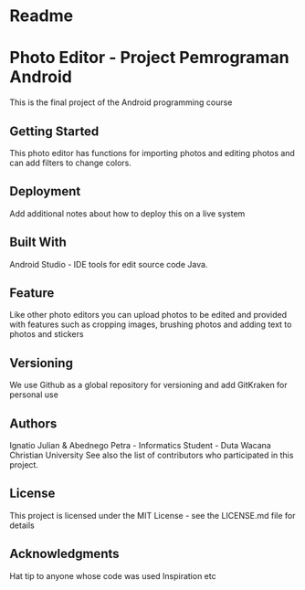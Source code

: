 # Readme 

# Photo Editor - Project Pemrograman Android

This is the final project of the Android programming course

## Getting Started

This photo editor has functions for importing photos and editing photos and can add filters to change colors.

## Deployment

Add additional notes about how to deploy this on a live system

## Built With

Android Studio - IDE tools for edit source code Java.

## Feature

Like other photo editors you can upload photos to be edited and provided with features such as cropping images, brushing photos and adding text to photos and stickers

## Versioning

We use Github as a global repository for versioning and add GitKraken for personal use

## Authors

Ignatio Julian & Abednego Petra - Informatics Student - Duta Wacana Christian University See also the list of contributors who participated in this project.

## License

This project is licensed under the MIT License - see the LICENSE.md file for details

## Acknowledgments

Hat tip to anyone whose code was used Inspiration etc
